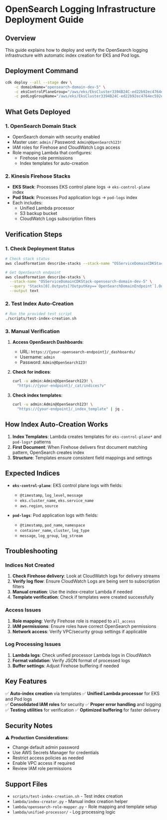 # OpenSearch Logging Infrastructure Deployment Guide

## Overview
This guide explains how to deploy and verify the OpenSearch logging infrastructure with automatic index creation for EKS and Pod logs.

## Deployment Command
```bash
cdk deploy --all --stage dev \
    -c domainName="opensearch-domain-dev-5" \
    -c eksControlPlaneGroup="/aws/eks/EksCluster3394B24C-ed22b92ec4764ec592ea533328f9e9da/cluster" \
    -c podLogGroupName="/aws/eks/EksCluster3394B24C-ed22b92ec4764ec592ea533328f9e9da/application"
```

## What Gets Deployed

### 1. OpenSearch Domain Stack
- OpenSearch domain with security enabled
- Master user: `admin` / Password: `Admin@OpenSearch123!`
- IAM roles for Firehose and CloudWatch Logs access
- Role mapping Lambda that configures:
  - Firehose role permissions
  - Index templates for auto-creation

### 2. Kinesis Firehose Stacks
- **EKS Stack**: Processes EKS control plane logs → `eks-control-plane` index
- **Pod Stack**: Processes Pod application logs → `pod-logs` index
- Each includes:
  - Unified Lambda processor
  - S3 backup bucket
  - CloudWatch Logs subscription filters

## Verification Steps

### 1. Check Deployment Status
```bash
# Check stack status
aws cloudformation describe-stacks --stack-name "OSServiceDomainCDKStack-opensearch-domain-dev-5"

# Get OpenSearch endpoint
aws cloudformation describe-stacks \
  --stack-name "OSServiceDomainCDKStack-opensearch-domain-dev-5" \
  --query 'Stacks[0].Outputs[?OutputKey==`OpenSearchDomainEndpoint`].OutputValue' \
  --output text
```

### 2. Test Index Auto-Creation
```bash
# Run the provided test script
./scripts/test-index-creation.sh
```

### 3. Manual Verification
1. **Access OpenSearch Dashboards**:
   - URL: `https://{your-opensearch-endpoint}/_dashboards/`
   - Username: `admin`
   - Password: `Admin@OpenSearch123!`

2. **Check for indices**:
   ```bash
   curl -u admin:Admin@OpenSearch123! \
     "https://{your-endpoint}/_cat/indices?v"
   ```

3. **Check index templates**:
   ```bash
   curl -u admin:Admin@OpenSearch123! \
     "https://{your-endpoint}/_index_template" | jq .
   ```

## How Index Auto-Creation Works

1. **Index Templates**: Lambda creates templates for `eks-control-plane*` and `pod-logs*` patterns
2. **First Document**: When Firehose delivers first document matching pattern, OpenSearch creates index
3. **Structure**: Templates ensure consistent field mappings and settings

## Expected Indices

- **`eks-control-plane`**: EKS control plane logs with fields:
  - `@timestamp`, `log_level`, `message`
  - `eks.cluster_name`, `eks.service_name`
  - `aws.region`, `source`

- **`pod-logs`**: Pod application logs with fields:
  - `@timestamp`, `pod_name`, `namespace`
  - `container_name`, `cluster`, `log_type`
  - `message`, `log_group`, `log_stream`

## Troubleshooting

### Indices Not Created
1. **Check Firehose delivery**: Look at CloudWatch logs for delivery streams
2. **Verify log flow**: Ensure CloudWatch Logs are being sent to subscription filters
3. **Manual creation**: Use the index-creator Lambda if needed
4. **Template verification**: Check if templates were created successfully

### Access Issues
1. **Role mapping**: Verify Firehose role is mapped to `all_access`
2. **IAM permissions**: Ensure roles have correct OpenSearch permissions
3. **Network access**: Verify VPC/security group settings if applicable

### Log Processing Issues
1. **Lambda logs**: Check unified processor Lambda logs in CloudWatch
2. **Format validation**: Verify JSON format of processed logs
3. **Buffer settings**: Adjust Firehose buffering if needed

## Key Features

✅ **Auto-index creation** via templates
✅ **Unified Lambda processor** for EKS and Pod logs  
✅ **Consolidated IAM roles** for security
✅ **Proper error handling** and logging
✅ **Testing utilities** for verification
✅ **Optimized buffering** for faster delivery

## Security Notes

⚠️ **Production Considerations**:
- Change default admin password
- Use AWS Secrets Manager for credentials
- Restrict access policies as needed
- Enable VPC access if required
- Review IAM role permissions

## Support Files

- `scripts/test-index-creation.sh` - Test index creation
- `lambda/index-creator.py` - Manual index creation helper
- `lambda/opensearch-role-mapper.py` - Role mapping and template setup
- `lambda/unified-processor/` - Log processing logic